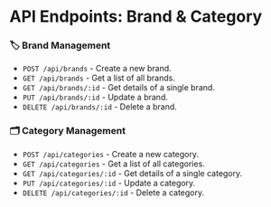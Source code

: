 # API Endpoints: Brand & Category

### 🏷️ Brand Management

- `POST /api/brands` - Create a new brand.
- `GET /api/brands` - Get a list of all brands.
- `GET /api/brands/:id` - Get details of a single brand.
- `PUT /api/brands/:id` - Update a brand.
- `DELETE /api/brands/:id` - Delete a brand.

### 🗂️ Category Management

- `POST /api/categories` - Create a new category.
- `GET /api/categories` - Get a list of all categories.
- `GET /api/categories/:id` - Get details of a single category.
- `PUT /api/categories/:id` - Update a category.
- `DELETE /api/categories/:id` - Delete a category.
